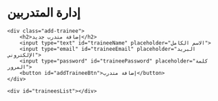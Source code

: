 <!-- صفحة للمسؤول فقط -->
<template id="traineeTemplate">
    <div class="trainee-card">
        <h3 data-name></h3>
        <p data-email></p>
        <p>تاريخ التسجيل: <span data-createdAt></span></p>
    </div>
</template>

<div id="adminDashboard">
    <h1>إدارة المتدربين</h1>
    
    <div class="add-trainee">
        <h2>إضافة متدرب جديد</h2>
        <input type="text" id="traineeName" placeholder="الاسم الكامل">
        <input type="email" id="traineeEmail" placeholder="البريد الإلكتروني">
        <input type="password" id="traineePassword" placeholder="كلمة المرور">
        <button id="addTraineeBtn">إضافة متدرب</button>
    </div>
    
    <div id="traineesList"></div>
</div>

<script>
    // تهيئة Firebase
    const auth = firebase.auth();
    const db = firebase.firestore();
    
    // تحقق من صلاحيات المسؤول
    auth.onAuthStateChanged((user) => {
        if (user) {
            db.collection('admins').doc(user.uid).get()
                .then((doc) => {
                    if (doc.exists) {
                        loadTrainees();
                    } else {
                        window.location.href = 'unauthorized.html';
                    }
                });
        } else {
            window.location.href = 'login.html';
        }
    });
    
    // إضافة متدرب جديد
    document.getElementById('addTraineeBtn').addEventListener('click', function() {
        const name = document.getElementById('traineeName').value;
        const email = document.getElementById('traineeEmail').value;
        const password = document.getElementById('traineePassword').value;
        
        auth.createUserWithEmailAndPassword(email, password)
            .then((userCredential) => {
                return db.collection('trainees').doc(userCredential.user.uid).set({
                    name: name,
                    email: email,
                    createdAt: firebase.firestore.FieldValue.serverTimestamp(),
                    userType: "trainee"
                });
            })
            .then(() => {
                alert('تم إضافة المتدرب بنجاح');
                loadTrainees();
            })
            .catch((error) => {
                alert('حدث خطأ: ' + error.message);
            });
    });
    
    // عرض قائمة المتدربين
    function loadTrainees() {
        db.collection('trainees').get()
            .then((querySnapshot) => {
                const template = document.getElementById('traineeTemplate').content;
                const container = document.getElementById('traineesList');
                container.innerHTML = '';
                
                querySnapshot.forEach((doc) => {
                    const trainee = doc.data();
                    const clone = template.cloneNode(true);
                    
                    clone.querySelector('[data-name]').textContent = trainee.name;
                    clone.querySelector('[data-email]').textContent = trainee.email;
                    clone.querySelector('[data-createdAt]').textContent = 
                        trainee.createdAt.toDate().toLocaleDateString();
                    
                    container.appendChild(clone);
                });
            });
    }
</script>
